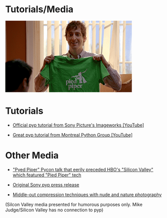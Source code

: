 # Tutorials/Media

![pyp shirt](https://github.com/thepyedpiper/pyp/blob/gh-pages/piedpipershirt.gif?raw=true)

# Tutorials
* [Official pyp tutorial from Sony Picture's Imageworks [YouTube]](https://www.youtube.com/watch?v=eWtVWF0JSJA)

* [Great pyp tutorial from Montreal Python Group [YouTube]](https://www.youtube.com/watch?v=bXH7ppWSTDo)

# Other Media

* ["Pyed Piper" Pycon talk that eerily preceded HBO's "Silicon Valley" which featured "Pied Piper" tech](https://www.youtube.com/watch?v=3UHE-zD1r_M)

* [Original Sony pyp press release](https://www.sony.com/content/sony/en/en_us/SCA/company-news/press-releases/sony-pictures-digital-network/2011/sony-pictures-imageworks-siggraph-2011.html)

* [Middle-out compression techniques with nude and nature photography](https://www.google.com/search?sxsrf=APq-WBupyjPeyLJ_sKthWeeZFBVGJAp3eQ:1647581758905&q=pied+piper+gif+silicon+valley&tbm=isch&chips=q:pied+piper+gif+silicon+valley,online_chips:giphy:JmALX-LHNZM%3D&usg=AI4_-kQYJT28hI6QfyJ9INyK31UMqoGsKA&sa=X&ved=2ahUKEwjyhemr-M72AhU1H0QIHbEoBcEQgIoDKAB6BAgCEAo&biw=1440&bih=764&dpr=2)

(Silcon Valley media presented for humorous purposes only.  Mike Judge/Silicon Valley has no connection to pyp)
